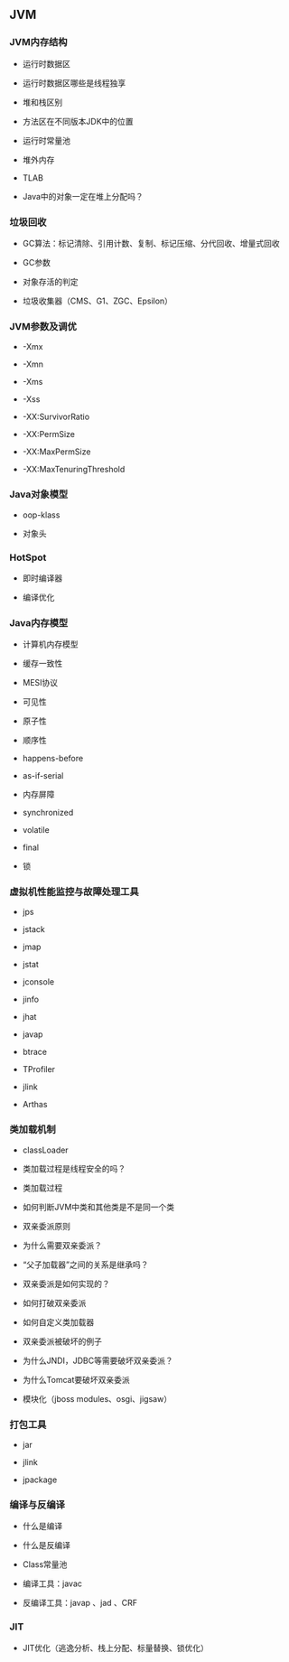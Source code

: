 ## JVM

### JVM内存结构
* 运行时数据区

* 运行时数据区哪些是线程独享

* 堆和栈区别

* 方法区在不同版本JDK中的位置

* 运行时常量池

* 堆外内存

* TLAB

* Java中的对象一定在堆上分配吗？

### 垃圾回收
* GC算法：标记清除、引用计数、复制、标记压缩、分代回收、增量式回收

* GC参数

* 对象存活的判定

* 垃圾收集器（CMS、G1、ZGC、Epsilon）

### JVM参数及调优
* -Xmx

* -Xmn

* -Xms

* -Xss

* -XX:SurvivorRatio

* -XX:PermSize

* -XX:MaxPermSize

* -XX:MaxTenuringThreshold

### Java对象模型
* oop-klass

* 对象头

### HotSpot
* 即时编译器

* 编译优化

### Java内存模型
* 计算机内存模型

* 缓存一致性

* MESI协议

* 可见性

* 原子性

* 顺序性

* happens-before

* as-if-serial

* 内存屏障

* synchronized

* volatile

* final

* 锁

### 虚拟机性能监控与故障处理工具

* jps

* jstack

* jmap

* jstat

* jconsole

* jinfo

* jhat

* javap

* btrace

* TProfiler

* jlink

* Arthas

### 类加载机制

* classLoader

* 类加载过程是线程安全的吗？

* 类加载过程

* 如何判断JVM中类和其他类是不是同一个类

* 双亲委派原则

* 为什么需要双亲委派？

* “父子加载器”之间的关系是继承吗？

* 双亲委派是如何实现的？

* 如何打破双亲委派

* 如何自定义类加载器

* 双亲委派被破坏的例子

* 为什么JNDI，JDBC等需要破坏双亲委派？

* 为什么Tomcat要破坏双亲委派

* 模块化（jboss modules、osgi、jigsaw）

### 打包工具

* jar

* jlink

* jpackage

### 编译与反编译

* 什么是编译

* 什么是反编译

* Class常量池

* 编译工具：javac

* 反编译工具：javap 、jad 、CRF

### JIT

* JIT优化（逃逸分析、栈上分配、标量替换、锁优化）